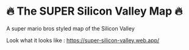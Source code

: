 # 🔥 The SUPER Silicon Valley Map 🔥

A super mario bros styled map of the Silicon Valley

Look what it looks like : https://super-silicon-valley.web.app/

[](2021-05-02_17h22_04.gif)
